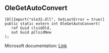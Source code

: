 ## OleGetAutoConvert

```
[DllImport("ole32.dll", SetLastError = true)]
public static extern int OleGetAutoConvert(
   ref Guid clsidOld,
   out Guid pClsidNew
);
```

Microsoft documentation: [Link](https://docs.microsoft.com/en-us/windows/win32/api/ole2/nf-ole2-olegetautoconvert)
